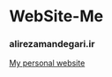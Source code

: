 # WebSite-Me
### alirezamandegari.ir

[My personal website](http://www.alirezamandegari.ir/Index.html)

